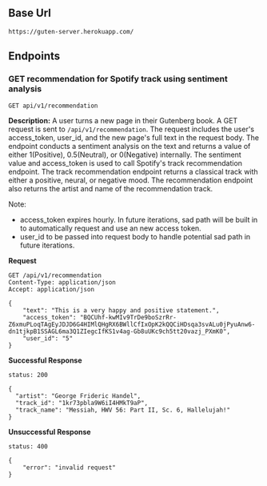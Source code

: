 ## Base Url
`https://guten-server.herokuapp.com/`

## Endpoints

### GET recommendation for Spotify track using sentiment analysis 

`GET api/v1/recommendation`

**Description:** A user turns a new page in their Gutenberg book. A GET request is sent to `/api/v1/recommendation`. The request includes the user's access_token, user_id, and the new page's full text in the request body. 
The endpoint conducts a sentiment analysis on the text and returns a value of either 1(Positive), 0.5(Neutral), or 0(Negative) internally. The sentiment value and access_token is used to call Spotify's track recommendation endpoint. The track recommendation endpoint returns a classical track with either a positive, neural, or negative mood. The recommendation endpoint also returns the artist and name of the recommendation track. 

Note: 
- access_token expires hourly. In future iterations, sad path will be built in to automatically request and use an new access token. 
- user_id to be passed into request body to handle potential sad path in future iterations.

**Request**
```
GET /api/v1/recommendation
Content-Type: application/json
Accept: application/json

{
	"text": "This is a very happy and positive statement.", 
	"access_token": "BQCUhf-kwMIv9TrDe9boSzrRr-Z6xmuPLoqTAgEyJDJD6G4HIMlQHgRX6BWllCfIxOpK2kQQCiHDsqa3svALu0jPyuAnw6-dn1tjkpB1SSAGL6ma3Q1ZIegcIfKS1v4ag-Gb8uUKc9ch5tt20vazj_PXmK0", 
	"user_id": "5"
}
```

**Successful Response**

```
status: 200

{
  "artist": "George Frideric Handel",
  "track_id": "1kr73pbla9W6iI4HMkT9aP",
  "track_name": "Messiah, HWV 56: Part II, Sc. 6, Hallelujah!"
}

```

**Unsuccessful Response**
```
status: 400

{
    "error": "invalid request"
}
```
